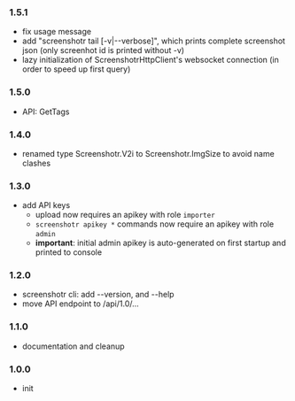 ### 1.5.1
- fix usage message
- add "screenshotr tail [-v|--verbose]", which prints complete screenshot json (only screenhot id is printed without -v)
- lazy initialization of ScreenshotrHttpClient's websocket connection (in order to speed up first query)

### 1.5.0
- API: GetTags

### 1.4.0
- renamed type Screenshotr.V2i to Screenshotr.ImgSize to avoid name clashes

### 1.3.0
- add API keys
  - upload now requires an apikey with role `importer`
  - `screenshotr apikey *` commands now require an apikey with role `admin`
  - **important**: initial admin apikey is auto-generated on first startup and printed to console

### 1.2.0
- screenshotr cli: add --version, and --help
- move API endpoint to /api/1.0/...

### 1.1.0
- documentation and cleanup

### 1.0.0
- init
